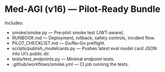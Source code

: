 # Med‑AGI (v16) — Pilot‑Ready Bundle

Includes:
- smoke/smoke.py — Pre‑pilot smoke test (JWT‑aware).
- RUNBOOK.md — Deployment, rollback, safety controls, incident flow.
- PILOT_CHECKLIST.md — Go/No‑Go preflight.
- scripts/publish_modelcards.py — Pushes latest eval model card JSON into UI’s public dir.
- tests/test_endpoints.py — Minimal endpoint tests.
- .github/workflows/smoke.yml — CI job running the tests.
